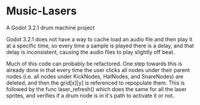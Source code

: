 # Music-Lasers
A Godot 3.2.1 drum machine project

Godot 3.2.1 does not have a way to cache load an audio file and then play it at a specific time, so every time a sample is played there
is a delay, and that delay is inconsistent, causing the audio files to play slightly off beat.

Much of this code can probably be refactored. One step towards this is already done in that every time the user clicks all nodes under
their parent nodes (i.e. all nodes under KickNodes, HatNodes, and SnareNodes) are deleted, and then the grid[x][y] is referenced to
repopulate them. This is followed by the func laser_refresh() which does the same for all the laser sprites, and verifies if a drum
node is in it's path to activate it or not.
